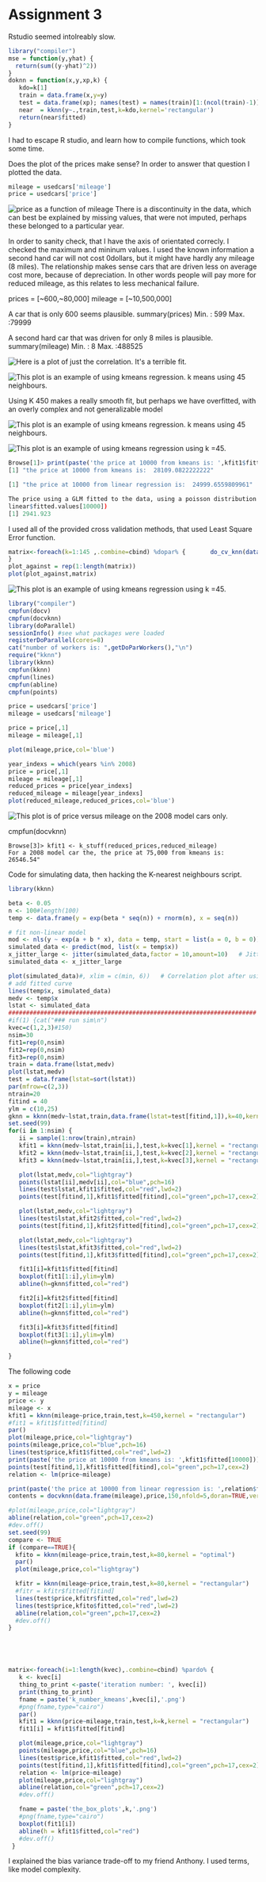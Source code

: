 # Assignment 3
Rstudio seemed intolreably slow.

```R
library("compiler")
mse = function(y,yhat) {
  return(sum((y-yhat)^2))
}
doknn = function(x,y,xp,k) {
   kdo=k[1]
   train = data.frame(x,y=y)
   test = data.frame(xp); names(test) = names(train)[1:(ncol(train)-1)]
   near  = kknn(y~.,train,test,k=kdo,kernel='rectangular')
   return(near$fitted)
}
```
I had to escape R studio, and learn how to compile functions, which took some time.


Does the plot of the prices make sense?
In order to answer that question I plotted the data.
``` R
mileage = usedcars['mileage']
price = usedcars['price']
```
![price as a function of mileage](/home/russell/git/MLR/production/mileage_versus_price.png)
There is a discontinuity in the data, which can best be explained by missing values, that were not imputed, perhaps these belonged to a particular year.


In order to sanity check, that I have the axis of orientated correcly. I checked the maximum and mininum values. I used the known information a second hand car will not cost 0dollars, but it might have hardly any mileage (8 miles). The relationship makes sense cars that are driven less on average cost more,  because of depreciation. In other words people will pay more for reduced mileage, as this relates to less mechanical failure.


prices = [~600,~80,000]
mileage = [~10,500,000]

A car that is only 600 seems plausible.
summary(prices)
 Min.   :  599
 Max.   :79999

A second hard car that was driven for only 8 miles is plausible.
 summary(mileage)
 Min.   :     8
 Max.   :488525

![Here is a plot of just the correlation. It's a terrible fit.](/production/just_correlation.png)


![This plot is an example of using  kmeans regression. k means using 45 neighbours.](/production/kmeans45.png)

Using K 450 makes a really smooth fit, but perhaps we have overfitted, with an overly complex and not generalizable model

![This plot is an example of using kmeans regression. k means using 45 neighbours.](/production/with_correct_fit_index.png)

![This plot is an example of using  kmeans regression using k =45.](/production/optimal_versus_rectangular.png)
```R
Browse[1]> print(paste('the price at 10000 from kmeans is: ',kfit1$fitted[10000]))
[1] "the price at 10000 from kmeans is:  28109.0822222222"

[1] "the price at 10000 from linear regression is:  24999.6559809961"

The price using a GLM fitted to the data, using a poisson distribution is:
linear$fitted.values[10000])
[1] 2941.923

```

I used all of the provided cross validation methods, that used Least Square Error function.
```R
matrix<-foreach(k=1:145 ,.combine=cbind) %dopar% {       do_cv_knn(data.frame(mileage),price,k,nfold=5,doran=TRUE,verbose=TRUE)
}
plot_against = rep(1:length(matrix))
plot(plot_against,matrix)
```

![This plot is an example of using  kmeans regression using k =45.](/production/plot_of_cross_validation.png)
```R
library("compiler")
cmpfun(docv)
cmpfun(docvknn)
library(doParallel)
sessionInfo() #see what packages were loaded
registerDoParallel(cores=8)
cat("number of workers is: ",getDoParWorkers(),"\n")
require("kknn")
library(kknn)
cmpfun(kknn)
cmpfun(lines)
cmpfun(abline)
cmpfun(points)

price = usedcars['price']
mileage = usedcars['mileage']

price = price[,1]
mileage = mileage[,1]

plot(mileage,price,col='blue')

year_indexs = which(years %in% 2008)
price = price[,1]
mileage = mileage[,1]
reduced_prices = price[year_indexs]
reduced_mileage = mileage[year_indexs]
plot(reduced_mileage,reduced_prices,col='blue')
```

![This plot is of price versus mileage on the 2008 model cars only.](/production/2008_only.png)

cmpfun(docvknn)
```
Browse[3]> kfit1 <- k_stuff(reduced_prices,reduced_mileage)
For a 2008 model car the, the price at 75,000 from kmeans is:  26546.54"
```

Code for simulating data, then hacking the K-nearest neighbours script.
```R
library(kknn)

beta <- 0.05
n <- 100#length(100)
temp <- data.frame(y = exp(beta * seq(n)) + rnorm(n), x = seq(n))

# fit non-linear model
mod <- nls(y ~ exp(a + b * x), data = temp, start = list(a = 0, b = 0))
simulated_data <- predict(mod, list(x = temp$x))
x_jitter_large <- jitter(simulated_data,factor = 10,amount=10)   # Jitter with large factor
simulated_data <- x_jitter_large

plot(simulated_data)#, xlim = c(min, 6))   # Correlation plot after using large factor
# add fitted curve
lines(temp$x, simulated_data)
medv <- temp$x
lstat <- simulated_data
######################################################################
#if(1) {cat("### run sim\n")
kvec=c(1,2,3)#150)
nsim=30
fit1=rep(0,nsim)
fit2=rep(0,nsim)
fit3=rep(0,nsim)
train = data.frame(lstat,medv)
plot(lstat,medv)
test = data.frame(lstat=sort(lstat))
par(mfrow=c(2,3))
ntrain=20
fitind = 40
ylm = c(10,25)
gknn = kknn(medv~lstat,train,data.frame(lstat=test[fitind,1]),k=40,kernel = "rectangular")
set.seed(99)
for(i in 1:nsim) {
   ii = sample(1:nrow(train),ntrain)
   kfit1 = kknn(medv~lstat,train[ii,],test,k=kvec[1],kernel = "rectangular")
   kfit2 = kknn(medv~lstat,train[ii,],test,k=kvec[2],kernel = "rectangular")
   kfit3 = kknn(medv~lstat,train[ii,],test,k=kvec[3],kernel = "rectangular")

   plot(lstat,medv,col="lightgray")
   points(lstat[ii],medv[ii],col="blue",pch=16)
   lines(test$lstat,kfit1$fitted,col="red",lwd=2)
   points(test[fitind,1],kfit1$fitted[fitind],col="green",pch=17,cex=2)

   plot(lstat,medv,col="lightgray")
   lines(test$lstat,kfit2$fitted,col="red",lwd=2)
   points(test[fitind,1],kfit2$fitted[fitind],col="green",pch=17,cex=2)

   plot(lstat,medv,col="lightgray")
   lines(test$lstat,kfit3$fitted,col="red",lwd=2)
   points(test[fitind,1],kfit3$fitted[fitind],col="green",pch=17,cex=2)

   fit1[i]=kfit1$fitted[fitind]
   boxplot(fit1[1:i],ylim=ylm)
   abline(h=gknn$fitted,col="red")

   fit2[i]=kfit2$fitted[fitind]
   boxplot(fit2[1:i],ylim=ylm)
   abline(h=gknn$fitted,col="red")

   fit3[i]=kfit3$fitted[fitind]
   boxplot(fit3[1:i],ylim=ylm)
   abline(h=gknn$fitted,col="red")

}
```

The following code
```R
x = price
y = mileage
price <- y
mileage <- x
kfit1 = kknn(mileage~price,train,test,k=450,kernel = "rectangular")
#fit1 = kfit1$fitted[fitind]
par()
plot(mileage,price,col="lightgray")
points(mileage,price,col="blue",pch=16)
lines(test$price,kfit1$fitted,col="red",lwd=2)
print(paste('the price at 10000 from kmeans is: ',kfit1$fitted[10000]))
points(test[fitind,1],kfit1$fitted[fitind],col="green",pch=17,cex=2)
relation <- lm(price~mileage)

print(paste('the price at 10000 from linear regression is: ',relation$fitted.values[10000]))
contents = docvknn(data.frame(mileage),price,150,nfold=5,doran=TRUE,verbose=TRUE)

#plot(mileage,price,col="lightgray")
abline(relation,col="green",pch=17,cex=2)
#dev.off()
set.seed(99)
compare <- TRUE
if (compare==TRUE){
  kfito = kknn(mileage~price,train,test,k=80,kernel = "optimal")
  par()
  plot(mileage,price,col="lightgray")

  kfitr = kknn(mileage~price,train,test,k=80,kernel = "rectangular")
  #fitr = kfitr$fitted[fitind]
  lines(test$price,kfitr$fitted,col="red",lwd=2)
  lines(test$price,kfito$fitted,col="red",lwd=2)
  abline(relation,col="green",pch=17,cex=2)
  #dev.off()
}





matrix<-foreach(i=1:length(kvec),.combine=cbind) %pardo% {
   k <- kvec[i]
   thing_to_print <-paste('iteration number: ', kvec[i])
   print(thing_to_print)
   fname = paste('k_number_kmeans',kvec[i],'.png')
   #png(fname,type="cairo")
   par()
   kfit1 = kknn(price~mileage,train,test,k=k,kernel = "rectangular")
   fit1[i] = kfit1$fitted[fitind]

   plot(mileage,price,col="lightgray")
   points(mileage,price,col="blue",pch=16)
   lines(test$price,kfit1$fitted,col="red",lwd=2)
   points(test[fitind,1],kfit1$fitted[fitind],col="green",pch=17,cex=2)
   relation <- lm(price~mileage)
   plot(mileage,price,col="lightgray")
   abline(relation,col="green",pch=17,cex=2)
   #dev.off()

   fname = paste('the_box_plots',k,'.png')
   #png(fname,type="cairo")
   boxplot(fit1[i])
   abline(h = kfit1$fitted,col="red")
   #dev.off()
 }
```
I explained the bias variance trade-off to my friend Anthony. I used terms, like model complexity.
